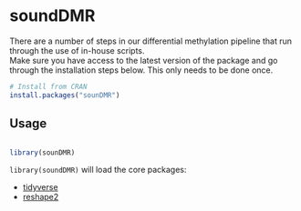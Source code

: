 # soundDMR

There are a number of steps in our differential methylation pipeline that run through the use of in-house scripts.  
Make sure you have access to the latest version of the package and go through the installation steps below. 
This only needs to be done once. 


<div class=".pkgdown-release">

``` r
# Install from CRAN
install.packages("sounDMR")
```

</div>

## Usage

``` r

library(sounDMR)

```

`library(soundDMR)` will load the core packages:

- [tidyverse](https://tidyverse.org)
- [reshape2](https://www.rdocumentation.org/packages/reshape2/versions/1.4.4)
